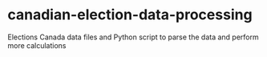 # canadian-election-data-processing
Elections Canada data files and Python script to parse the data and perform more calculations
